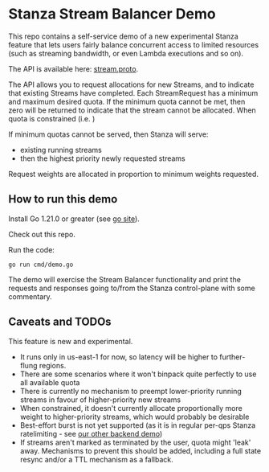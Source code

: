 # Stanza Stream Balancer Demo

This repo contains a self-service demo of a new experimental Stanza feature that lets users fairly balance concurrent access to 
limited resources (such as streaming bandwidth, or even Lambda executions and so on).

The API is available here: [stream.proto](https://github.com/StanzaSystems/apis/blob/main/stanza/hub/v1/stream.proto).

The API allows you to request allocations for new Streams, and to indicate that existing Streams have completed.
Each StreamRequest has a minimum and maximum desired quota. If the minimum quota cannot be met, then zero will be returned to indicate that the stream cannot be allocated.
When quota is constrained (i.e. )

If minimum quotas cannot be served, then Stanza will serve:
 * existing running streams
 * then the highest priority newly requested streams

Request weights are allocated in proportion to minimum weights requested.

## How to run this demo

Install Go 1.21.0 or greater (see [go site](https://go.dev/doc/install)).

Check out this repo.

Run the code:
```
go run cmd/demo.go
```

The demo will exercise the Stream Balancer functionality and print the requests and responses going to/from the Stanza control-plane 
with some commentary.

## Caveats and TODOs

This feature is new and experimental. 
 * It runs only in us-east-1 for now, so latency will be higher to further-flung regions. 
 * There are some scenarios where it won't binpack quite perfectly to use all available quota
 * There is currently no mechanism to preempt lower-priority running streams in favour of higher-priority new streams
 * When constrained, it doesn't currently allocate proportionally more weight to higher-priority streams, which would probably be desirable
 * Best-effort burst is not yet supported (as it is in regular per-qps Stanza ratelimiting - see [our other backend demo](https://github.com/StanzaSystems/stanza-api-demo))
 * If streams aren't marked as terminated by the user, quota might 'leak' away. Mechanisms to prevent this should be added, including a full state resync and/or a TTL mechanism as a fallback.